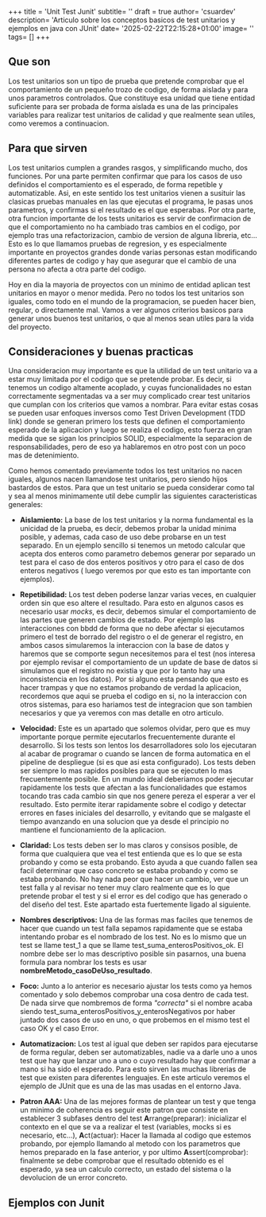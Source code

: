 +++
title = 'Unit Test Junit'
subtitle= ''
draft = true
author= 'csuardev'
description= 'Articulo sobre los conceptos basicos de test unitarios y ejemplos en java con JUnit'
date= '2025-02-22T22:15:28+01:00'
image= ''
tags= []
+++

## Que son
Los test unitarios son un tipo de prueba que pretende comprobar que el comportamiento de un pequeño trozo de codigo, de forma aislada y para unos parametros controlados. Que constituye esa unidad que tiene entidad suficiente para ser probada de forma aislada es una de las principales variables para realizar test unitarios de calidad y que realmente sean utiles, como veremos a continuacion.

## Para que sirven
Los test unitarios cumplen a grandes rasgos, y simplificando mucho, dos funciones. Por una parte permiten confirmar que para los casos de uso definidos el comportamiento es el esperado, de forma repetible y automatizable. Asi, en este sentido los test unitarios vienen a susituir las clasicas pruebas manuales en las que ejecutas el programa, le pasas unos parametros, y confirmas si el resultado es el que esperabas. Por otra parte, otra funcion importante de los tests unitarios es servir de confirmacion de que el comportamiento no ha cambiado tras cambios en el codigo, por ejemplo tras una refactorizacion, cambio de version de alguna libreria, etc... Esto es lo que llamamos pruebas de regresion, y es especialmente importante en proyectos grandes donde varias personas estan modificando diferentes partes de codigo y hay que asegurar que el cambio de una persona no afecta a otra parte del codigo.

Hoy en dia la mayoria de proyectos con un minimo de entidad aplican test unitarios en mayor o menor medida. Pero no todos los test unitarios son iguales, como todo en el mundo de la programacion, se pueden hacer bien, regular, o directamente mal. Vamos a ver algunos criterios basicos para generar unos buenos test unitarios, o que al menos sean utiles para la vida del proyecto.

## Consideraciones y buenas practicas
Una consideracion muy importante es que la utilidad de un test unitario va a estar muy limitada por el codigo que se pretende probar. Es decir, si tenemos un codigo altamente acoplado, y cuyas funcionalidades no estan correctamente segmentadas va a ser muy complicado crear test unitarios que cumplan con los criterios que vamos a nombrar. Para evitar estas cosas se pueden usar enfoques inversos como Test Driven Development (TDD link) donde se generan primero los tests que definen el comportamiento esperado de la aplicacion y luego se realiza el codigo, esto fuerza en gran medida que se sigan los principios SOLID, especialmente la separacion de responsabilidades, pero de eso ya hablaremos en otro post con un poco mas de detenimiento.

Como hemos comentado previamente todos los test unitarios no nacen iguales, algunos nacen llamandose test unitarios, pero siendo hijos bastardos de estos. Para que un test unitario se pueda considerar como tal y sea al menos minimamente util debe cumplir las siguientes caracteristicas generales:

- **Aislamiento:** La base de los test unitarios y la norma fundamental es la unicidad de la prueba, es decir, debemos probar la unidad minima posible, y ademas, cada caso de uso debe probarse en un test separado. En un ejemplo sencillo si tenemos un metodo calcular que acepta dos enteros como parametro debemos generar por separado un test para el caso de dos enteros positivos y otro para el caso de dos enteros negativos ( luego veremos por que esto es tan importante con ejemplos).

- **Repetibilidad:** Los test deben poderse lanzar varias veces, en cualquier orden sin que eso altere el resultado. Para esto en algunos casos es necesario usar *mocks*, es decir, debemos simular el comportamiento de las partes que generen cambios de estado. Por ejemplo las interacciones con bbdd de forma que no debe afectar si ejecutamos primero el test de borrado del registro o el de generar el registro, en ambos casos simularemos la interaccion con la base de datos y haremos que se comporte segun necesitemos para el test (nos interesa por ejemplo revisar el comportamiento de un update de base de datos si simulamos que el registro no existia y que por lo tanto hay una inconsistencia en los datos). Por si alguno esta pensando que esto es hacer trampas y que no estamos probando de verdad la aplicacion, recordemos que aqui se prueba el codigo en si, no la interaccion con otros sistemas, para eso hariamos test de integracion que son tambien necesarios y que ya veremos con mas detalle en otro articulo.

- **Velocidad:** Este es un apartado que solemos olvidar, pero que es muy importante porque permite ejecutarlos frecuentemente durante el desarrollo. Si los tests son lentos los desarrolladores solo los ejecutaran al acabar de programar o cuando se lancen de forma automatica en el pipeline de despliegue (si es que asi esta configurado). Los tests deben ser siempre lo mas rapidos posibles para que se ejecuten lo mas frecuentemente posible. En un mundo ideal deberiamos poder ejecutar rapidamente los tests que afectan a las funcionalidades que estamos tocando tras cada cambio sin que nos genere pereza el esperar a ver el resultado. Esto permite iterar rapidamente sobre el codigo y detectar errores en fases iniciales del desarrollo, y evitando que se malgaste el tiempo avanzando en una solucion que ya desde el principio no mantiene el funcionamiento de la aplicacion.

- **Claridad:** Los tests deben ser lo mas claros y consisos posible, de forma que cualquiera que vea el test entienda que es lo que se esta probando y como se esta probando. Esto ayuda a que cuando fallen sea facil determinar que caso concreto se estaba probando y como se estaba probando. No hay nada peor que hacer un cambio, ver que un test falla y al revisar no tener muy claro realmente que es lo que pretende probar el test y si el error es del codigo que has generado o del diseño del test. Este apartado esta fuertemente ligado al siguiente.

- **Nombres descriptivos:** Una de las formas mas faciles que tenemos de hacer que cuando un test falla sepamos rapidamente que se estaba intentando probar es el nombrado de los test. No es lo mismo que un test se llame test_1 a que se llame test_suma_enterosPositivos_ok. El nombre debe ser lo mas descriptivo posible sin pasarnos, una buena formula para nombrar los tests es usar **nombreMetodo_casoDeUso_resultado**.

- **Foco:** Junto a lo anterior es necesario ajustar los tests como ya hemos comentado y solo debemos comprobar una cosa dentro de cada test. De nada sirve que nombremos de forma *"correcta"* si el nombre acaba siendo test_suma_enterosPositivos_y_enterosNegativos por haber juntado dos casos de uso en uno, o que probemos en el mismo test el caso OK y el caso Error.

- **Automatizacion:** Los test al igual que deben ser rapidos para ejecutarse de forma regular, deben ser automatizables, nadie va a darle uno a unos test que hay que lanzar uno a uno o cuyo resultado hay que confirmar a mano si ha sido el esperado. Para esto sirven las muchas librerias de test que existen para diferentes lenguajes. En este articulo veremos el ejemplo de JUnit que es una de las mas usadas en el entorno Java.

- **Patron AAA:** Una de las mejores formas de plantear un test y que tenga un minimo de coherencia es seguir este patron que consiste en establecer 3 subfases dentro del test **A**rrange(preparar): inicializar el contexto en el que se va a realizar el test (variables, mocks si es necesario, etc...), **A**ct(actuar): Hacer la llamada al codigo que estemos probando, por ejemplo llamando al metodo con los parametros que hemos preparado en la fase anterior, y por ultimo **A**ssert(comprobar): finalmente se debe comprobar que el resultado obtenido es el esperado, ya sea un calculo correcto, un estado del sistema o la devolucion de un error concreto.

## Ejemplos con Junit

